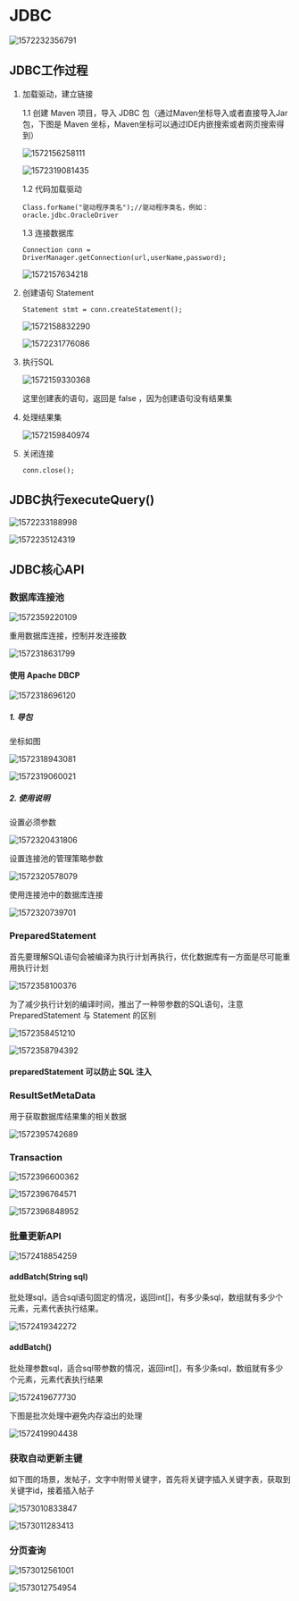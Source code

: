 # JDBC

![1572232356791](.\assets\1572232356791.png)

## JDBC工作过程

1. 加载驱动，建立链接

   1.1 创建 Maven 项目，导入 JDBC 包（通过Maven坐标导入或者直接导入Jar包，下图是 Maven 坐标，Maven坐标可以通过IDE内嵌搜索或者网页搜索得到）

   ![1572156258111](.\assets\1572156258111.png)

   ![1572319081435](.\assets\1572319081435.png)

   1.2 代码加载驱动

   ```
   Class.forName("驱动程序类名");//驱动程序类名，例如：oracle.jdbc.OracleDriver
   ```

   1.3 连接数据库

   ```
   Connection conn = DriverManager.getConnection(url,userName,password);
   ```

   ![1572157634218](.\assets\1572157634218.png)

2. 创建语句 Statement

   ```
   Statement stmt = conn.createStatement();
   ```

   ![1572158832290](.\assets\1572158832290.png)

   ![1572231776086](.\assets\1572231776086.png)

3. 执行SQL

   ![1572159330368](.\assets\1572159330368.png)

   这里创建表的语句，返回是 false ，因为创建语句没有结果集

4. 处理结果集

   ![1572159840974](.\assets\1572159840974.png)

5. 关闭连接

   ```
   conn.close();
   ```

## JDBC执行executeQuery()

![1572233188998](.\assets\1572233188998.png)

![1572235124319](.\assets\1572235124319.png)

## JDBC核心API

### 数据库连接池

![1572359220109](.\assets\1572359220109.png)

重用数据库连接，控制并发连接数

![1572318631799](.\assets\1572318631799.png)

#### 使用 Apache DBCP

![1572318696120](.\assets\1572318696120.png)



##### 1. 导包

坐标如图

![1572318943081](.\assets\1572318943081.png)

![1572319060021](.\assets\1572319060021.png)

##### 2. 使用说明

设置必须参数

![1572320431806](.\assets\1572320431806.png)

设置连接池的管理策略参数

![1572320578079](.\assets\1572320578079.png)

使用连接池中的数据库连接

![1572320739701](.\assets\1572320739701.png)

###  PreparedStatement

首先要理解SQL语句会被编译为执行计划再执行，优化数据库有一方面是尽可能重用执行计划

![1572358100376](.\assets\1572358100376.png)

为了减少执行计划的编译时间，推出了一种带参数的SQL语句，注意 PreparedStatement 与 Statement 的区别

![1572358451210](.\assets\1572358451210.png)

![1572358794392](.\assets\1572358794392.png)

#### preparedStatement 可以防止 SQL 注入

### ResultSetMetaData

用于获取数据库结果集的相关数据

![1572395742689](.\assets\1572395742689.png)

### Transaction

![1572396600362](.\assets\1572396600362.png)

![1572396764571](.\assets\1572396764571.png)

![1572396848952](.\assets\1572396848952.png)

### 批量更新API

![1572418854259](.\assets\1572418854259.png)

#### addBatch(String sql)

批处理sql，适合sql语句固定的情况，返回int[]，有多少条sql，数组就有多少个元素，元素代表执行结果。

![1572419342272](.\assets\1572419342272.png)

#### addBatch()

批处理参数sql，适合sql带参数的情况，返回int[]，有多少条sql，数组就有多少个元素，元素代表执行结果

![1572419677730](.\assets\1572419677730.png)

下图是批次处理中避免内存溢出的处理

![1572419904438](.\assets\1572419904438.png)

### 获取自动更新主键

如下图的场景，发帖子，文字中附带关键字，首先将关键字插入关键字表，获取到关键字id，接着插入帖子

![1573010833847](.\assets\1573010833847.png)

![1573011283413](.\assets\1573011283413.png)

### 分页查询

![1573012561001](.\assets\1573012561001.png)

![1573012754954](.\assets\1573012754954.png)